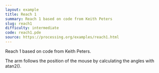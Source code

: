 ```yaml
---
layout: example
title: Reach 1
summary: Reach 1 based on code from Keith Peters
slug: reach1
difficulty: intermediate
code: reach1.pde
source: https://processing.org/examples/reach1.html
---
```


Reach 1 based on code from Keith Peters. 

 The arm follows the position of the mouse by calculating the angles with atan2().
